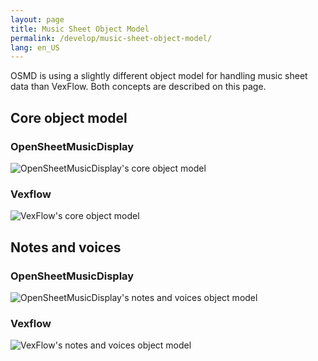 ```yaml
---
layout: page
title: Music Sheet Object Model
permalink: /develop/music-sheet-object-model/
lang: en_US
---
```


OSMD is using a slightly different object model for handling music sheet data than VexFlow. Both concepts are described on this page.


## Core object model

### OpenSheetMusicDisplay
![OpenSheetMusicDisplay's core object model](https://github.com/opensheetmusicdisplay/opensheetmusicdisplay/wiki/images/osmd1.png "OpenSheetMusicDisplay's core object model")

### Vexflow
![VexFlow's core object model](https://github.com/opensheetmusicdisplay/opensheetmusicdisplay/wiki/images/vexflow1.png "VexFlow's core object model")

## Notes and voices

### OpenSheetMusicDisplay
![OpenSheetMusicDisplay's notes and voices object model](https://github.com/opensheetmusicdisplay/opensheetmusicdisplay/wiki/images/comparison2_osmd.png "OpenSheetMusicDisplay's notes and voices object model")

### Vexflow
![VexFlow's notes and voices object model](https://github.com/opensheetmusicdisplay/opensheetmusicdisplay/wiki/images/comparison2_vexflow.png "VexFlow's notes and voices object model")
